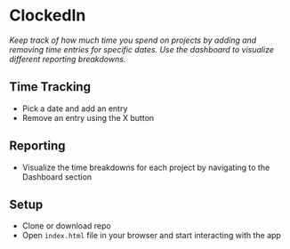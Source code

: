 # ClockedIn

_Keep track of how much time you spend on projects by adding and removing time entries for specific dates. Use the dashboard to visualize different reporting breakdowns._

## Time Tracking

- Pick a date and add an entry
- Remove an entry using the X button

## Reporting

- Visualize the time breakdowns for each project by navigating to the Dashboard section

## Setup

- Clone or download repo
- Open `index.html` file in your browser and start interacting with the app
